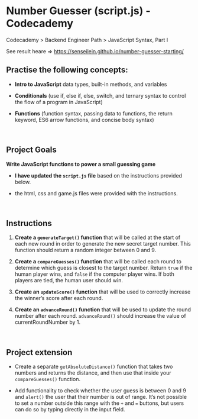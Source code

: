 # Number Guesser (script.js) - Codecademy 

Codecademy > Backend Engineer Path > JavaScript Syntax, Part I

See result heare => https://senseilein.github.io/number-guesser-starting/
<br>

## Practise the following concepts:

* **Intro to JavaScript** data types, built-in methods, and variables

* **Conditionals** (use if, else if, else, switch, and ternary syntax to control the flow of a program in JavaScript)

* **Functions** (function syntax, passing data to functions, the return keyword, ES6 arrow functions, and concise body syntax)
<br>


## Project Goals 
**Write JavaScript functions to power a small guessing game**
* **I have updated the `script.js` file** based on the instructions provided below.

* the html, css and game.js files were provided with the instructions.
<br>


## Instructions
  1. **Create a `generateTarget()` function** that will be called at the start of each new round in order to generate the new secret target number.
  This function should return a random integer between 0 and 9.
  
  2. **Create a `compareGuesses()` function** that will be called each round to determine which guess is closest to the target number.
  Return `true` if the human player wins, and `false` if the computer player wins. If both players are tied, the human user should win.
  
  3. **Create an `updateScore()` function** that will be used to correctly increase the winner’s score after each round.
  
  4. **Create an `advanceRound()` function** that will be used to update the round number after each round. `advanceRound()` should increase the value of currentRoundNumber by 1.
 <br> 
  
  
## Project extension
   * Create a separate `getAbsoluteDistance()` function that takes two numbers and returns the distance, and then use that inside your `compareGuesses()` function.
   
   * Add functionality to check whether the user guess is between 0 and 9 and `alert()` the user that their number is out of range. It’s not possible to set a number outside this range with the `+` and `=` buttons, but users can do so by typing directly in the input field.
